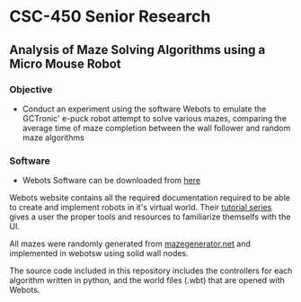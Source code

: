 #  CSC-450 Senior Research 
##  Analysis of Maze Solving Algorithms using a Micro Mouse Robot

### Objective
- Conduct an experiment using the software Webots to emulate the GCTronic' e-puck robot attempt to solve various mazes, comparing the average time of maze completion between the wall follower and random maze algorithms

### Software
- Webots Software can be downloaded from [here](https://cyberbotics.com/)


Webots website contains all the required documentation required to be able to create and implement robots in it's virtual world. Their [tutorial series](https://cyberbotics.com/doc/guide/tutorial-1-your-first-simulation-in-webots) gives a user the proper tools and resources to familiarize themselfs with the UI.

All mazes were randomly generated from [mazegenerator.net](https://www.mazegenerator.net/) and implemented in webotsw using solid wall nodes.

The source code included in this repository includes the controllers for each algorithm written in python, and the world files (.wbt) that are opened with Webots.
